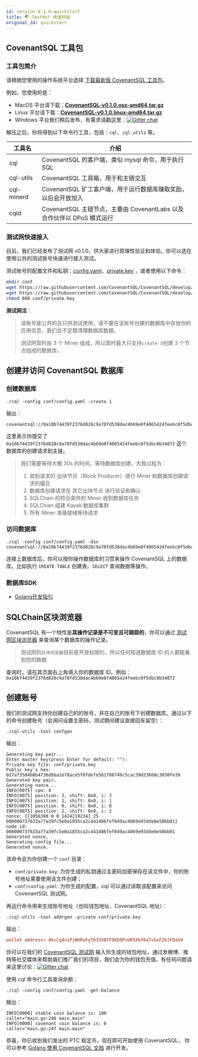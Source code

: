 ```yaml
---
id: version-0.1.0-quickstart
title: 🌏 TestNet 快速开始
original_id: quickstart
---
```


## CovenantSQL 工具包

### 工具包简介

请根据您使用的操作系统平台选择 [下载最新版 CovenantSQL 工具包](https://github.com/CovenantSQL/CovenantSQL/releases)。

例如，您使用的是：

- MacOS 平台请下载：[**CovenantSQL-v0.1.0.osx-amd64.tar.gz**](https://github.com/CovenantSQL/CovenantSQL/releases/download/v0.1.0/CovenantSQL-v0.1.0.osx-amd64.tar.gz)
- Linux 平台请下载：[**CovenantSQL-v0.1.0.linux-amd64.tar.gz**](https://github.com/CovenantSQL/CovenantSQL/releases/download/v0.1.0/CovenantSQL-v0.1.0.linux-amd64.tar.gz)
- Windows 平台我们稍后发布，有需求请戳这里：[![Gitter chat](https://badges.gitter.im/gitterHQ/gitter.png)](https://gitter.im/CovenantSQL/CovenantSQL)

解压之后，你将得到以下命令行工具，包括：`cql`、`cql-utils` 等。

| 工具名     | 介绍                                                         |
| ---------- | ------------------------------------------------------------ |
| cql        | CovenantSQL 的客户端，类似 mysql 命令，用于执行 SQL          |
| cql-utils  | CovenantSQL 工具箱，用于和主链交互                           |
| cql-minerd | CovenantSQL 矿工客户端，用于运行数据库赚取奖励，以后会开放加入 |
| cqld       | CovenantSQL 主链节点，主要由 CovenantLabs 以及合作伙伴以 DPoS 模式运行 |

### 测试网快速接入

目前，我们已经发布了测试网 v0.1.0，供大家进行原理性验证和体验。你可以选在使用公共的测试账号快速进行接入测试。

测试账号的配置文件和私钥：[config.yaml](https://raw.githubusercontent.com/CovenantSQL/CovenantSQL/develop/conf/testnet/config.yaml)、[private.key](https://raw.githubusercontent.com/CovenantSQL/CovenantSQL/develop/conf/testnet/private.key) ，或者使用以下命令：

```bash
mkdir conf 
wget https://raw.githubusercontent.com/CovenantSQL/CovenantSQL/develop/conf/testnet/config.yaml -O conf/config.yaml
wget https://raw.githubusercontent.com/CovenantSQL/CovenantSQL/develop/conf/testnet/private.key -O conf/private.key
chmod 600 conf/private.key
```

**测试网注**：

> 该账号是公共的且只供测试使用，请不要在该账号创建的数据库中存放你的应用信息，我们会不定期清理数据库数据。
>
> 测试网暂时由 3 个 Miner 组成，所以暂时最大只支持`create 3`创建 3 个节点组成的数据库。



## 创建并访问 CovenantSQL 数据库

### 创建数据库

```shell
./cql -config conf/config.yaml -create 1
```

输出：

```
covenantsql://0a10b74439f2376d828c9a70fd538dac4b69e0f4065424feebc0f5dbc8b34872
```

这里表示你提交了 `0a10b74439f2376d828c9a70fd538dac4b69e0f4065424feebc0f5dbc8b34872` 这个数据库的创建请求到主链。

> 我们需要等待大概 30s 的时间，等待数据库创建，大致过程为：
>
> 1. 收到请求的 出块节点（Block Producer）进行 Miner 和数据库创建请求的撮合
> 2. 数据库创建请求在 其它出块节点 进行验证和确认
> 3. SQLChain 的符合条件的 Miner 收到数据库任务
> 4. SQLChian 组建 Kayak 数据库集群
> 5. 所有 Miner 准备就绪等待请求

### 访问数据库

```shell
./cql -config conf/config.yaml -dsn covenantsql://0a10b74439f2376d828c9a70fd538dac4b69e0f4065424feebc0f5dbc8b34872
```

连接上数据库后，你可以按你操作数据库的习惯来操作 CovenantSQL 上的数据库。比如执行 `CREATE TABLE` 创建表、`SELECT` 查询数据等操作。

### 数据库SDK

- [Golang开发指引](./development)

## SQLChain区块浏览器

CovenantSQL 有一个特性是**其操作记录是不可变且可跟踪的**，你可以通过 [测试网区块浏览器](https://explorer.dbhub.org/) 来查询某个数据库的操作记录。

> 测试网的`区块浏览器`目前是开放权限的，所以任何知道数据库 ID 的人都能看到您的数据

查询时，请在其页面右上角填入你的数据库 ID。例如：`0a10b74439f2376d828c9a70fd538dac4b69e0f4065424feebc0f5dbc8b34872`

## 创建账号

我们的测试网支持你创建自己的的账号，并在自己的账号下创建数据库。通过以下的命令创建账号（会询问设置主密码，测试期间建议直接回车留空）：

```shell
./cql-utils -tool confgen
```

输出：

```
Generating key pair...
Enter master key(press Enter for default: ""):
Private key file: conf/private.key
Public key's hex: 027af3584b8b4736d6ba1e78ace5f0fdefe561f08749c5cac39d23668c3030fe39
Generated key pair.
Generating nonce...
INFO[0075] cpu: 4
INFO[0075] position: 3, shift: 0x0, i: 3
INFO[0075] position: 1, shift: 0x0, i: 1
INFO[0075] position: 0, shift: 0x0, i: 0
INFO[0075] position: 2, shift: 0x0, i: 2
nonce: {{1056388 0 0 1424219234} 25 000000737633a77a39fc5e0a1855ca2c441486fef049ac4069e93dde6e58bb01}
node id: 000000737633a77a39fc5e0a1855ca2c441486fef049ac4069e93dde6e58bb01
Generated nonce.
Generating config file...
Generated nonce.
```

该命令会为你创建一个 `conf` 目录：

- `conf/private.key`: 为你生成的私钥通过主密码加密保存在该文件中，你的账号地址需要使用该文件创建；
- `conf/config.yaml`: 为你生成的配置，cql 可以通过读取该配置来访问 CovenantSQL 测试网。

再运行命令用来生成账号地址（也叫钱包地址、CovenantSQL 地址）：

```shell
./cql-utils -tool addrgen -private conf/private.key
```

输出：

```toml
wallet address: 4kcCg4niPjWURuFyT633V8TF9Xb9PvUR5Xbf6aTvGxFZkJFQaS9
```

你可以在我们的 [CovenantSQL 测试网](https://testnet.covenantsql.io/) 输入你生成的钱包地址，通过发微博、推特等社交媒体来帮助我们推广我们的项目，我们会为你的钱包充值。有任何问题请来这里讨论：[![Gitter chat](https://badges.gitter.im/gitterHQ/gitter.png)](https://gitter.im/CovenantSQL/CovenantSQL)

使用 cql 命令行工具查询余额：

```shell
./cql -config conf/config.yaml -get-balance
```

输出：

```
INFO[0000] stable coin balance is: 100                   caller="main.go:246 main.main"
INFO[0000] covenant coin balance is: 0                   caller="main.go:247 main.main"
```

恭喜，你已收到我们发出的 PTC 稳定币，现在即可开始使用 CovenantSQL， 你可以参考 [Golang 使用 CovenantSQL 文档](./development) 进行开发。
